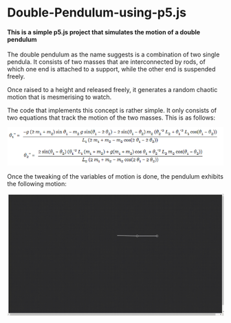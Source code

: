 # Double-Pendulum-using-p5.js

#### This is a simple p5.js project that simulates the motion of a double pendulum

The double pendulum as the name suggests is a combination of two single pendula. 
It consists of two masses that are interconnected by rods, of which one end is attached to a support, while
the other end is suspended freely.

Once raised to a height and released freely, it generates a random chaotic motion that is mesmerising to watch.

The code that implements this concept is rather simple.
It only consists of two equations that track the motion of the two masses.
This is as follows:

<img src="output/pendulum_eqn.png">

Once the tweaking of the variables of motion is done, the pendulum exhibits the following motion:

<img src="output/pendulum_final.gif">
